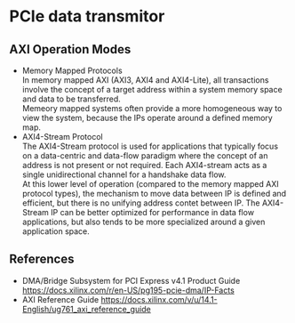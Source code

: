 # PCIe data transmitor
## AXI Operation Modes
* Memory Mapped Protocols  
  In memory mapped AXI (AXI3, AXI4 and AXI4-Lite), all transactions involve the concept of a target address within a system memory space and data to be transferred.  
  Memeory mapped systems often provide a more homogeneous way to view the system, because the IPs operate around a defined memory map.
* AXI4-Stream Protocol  
  The AXI4-Stream protocol is used for applications that typically focus on a data-centric and data-flow paradigm where the concept of an address is not present or not required. Each AXI4-stream acts as a single unidirectional channel for a handshake data flow.  
  At this lower level of operation (compared to the memory mapped AXI protocol types), the mechanism to move data between IP is defined and efficient, but there is no unifying address contet between IP. The AXI4-Stream IP can be better optimized for performance in data flow applications, but also tends to be more specialized around a given application space.
  
## References
* DMA/Bridge Subsystem for PCI Express v4.1 Product Guide https://docs.xilinx.com/r/en-US/pg195-pcie-dma/IP-Facts
* AXI Reference Guide https://docs.xilinx.com/v/u/14.1-English/ug761_axi_reference_guide

